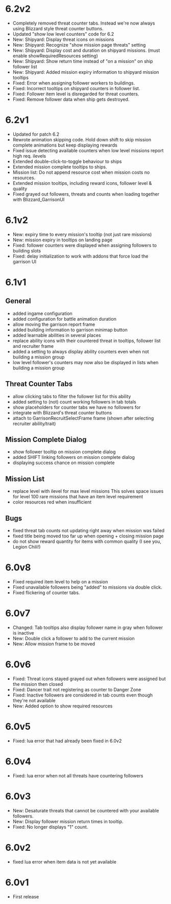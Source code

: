 # 6.2v2
- Completely removed threat counter tabs. Instead we're now always using Blizzard style threat counter buttons.
- Updated "show low level counters" code for 6.2
- New: Shipyard: Display threat icons on missions
- New: Shipyard: Recognize "show mission page threats" setting
- New: Shipyard: Display cost and duration on shipyard missions. (must enable showRequiredResources setting)
- New: Shipyard: Show return time instead of "on a mission" on ship follower list
- New: Shipyard: Added mission expiry information to shipyard mission tooltips
- Fixed: Error when assigning follower workers to buildings.
- Fixed: Incorrect tooltips on shipyard counters in follower list.
- Fixed: Follower item level is disregarded for threat counters.
- Fixed: Remove follower data when ship gets destroyed.

# 6.2v1
- Updated for patch 6.2
- Rewrote animation skipping code. Hold down shift to skip mission complete animations but keep displaying rewards
- Fixed issue detecting available counters when low level missions report high req. ilevels
- Extended double-click-to-toggle behaviour to ships
- Extended mission complete tooltips to ships.
- Mission list: Do not append resource cost when mission costs no resources.
- Extended mission tooltips, including reward icons, follower level & quality
- Fixed grayed out followers, threats and counts when loading together with Blizzard_GarrisonUI

# 6.1v2
- New: expiry time to every mission's tooltip (not just rare missions)
- New: mission expiry in tooltips on landing page
- Fixed: follower counters were displayed when assigning followers to building slots
- Fixed: delay initialization to work with addons that force load the garrison UI

# 6.1v1
## General
- added ingame configuration
- added configuration for battle animation duration
- allow moving the garrison report frame
- added building information to garrison minimap button
- added learnable abilities in several places
- replace ability icons with their countered threat in tooltips, follower list and recruiter frame
- added a setting to always display ability counters even when not building a mission group
- low level follower's counters may now also be displayed in lists when building a mission group

## Threat Counter Tabs
- allow clicking tabs to filter the follower list for this ability
- added setting to (not) count working followers in tab totals
- show placeholders for counter tabs we have no followers for
- integrate with Blizzard's threat counter buttons
- attach to GarrisonRecruitSelectFrame frame (shown after selecting recruiter ability/trait)

## Mission Complete Dialog
- show follower tooltip on mission complete dialog
- added SHIFT linking followers on mission complete dialog
- displaying success chance on mission complete

## Mission List
- replace level with ilevel for max level missions
  This solves space issues for level 100 rare missions that have an item level requirement
- color resources red when insufficient

## Bugs
- fixed threat tab counts not updating right away when mission was failed
- fixed title being moved too far up when opening + closing mission page
- do not show reward quantity for items with common quality (I see you, Legion Chili!)

# 6.0v8
- Fixed required item level to help on a mission
- Fixed unavailable followers being "added" to missions via double click.
- Fixed flickering of counter tabs.

# 6.0v7
- Changed: Tab tooltips also display follower name in gray when follower is inactive
- New: Double click a follower to add to the current mission
- New: Allow mission frame to be moved

# 6.0v6
- Fixed: Threat icons stayed grayed out when followers were assigned but the mission then closed
- Fixed: Dancer trait not registering as counter to Danger Zone
- Fixed: Inactive followers are considered in tab counts even though they're not available
- New: Added option to show required resources

# 6.0v5
- Fixed: lua error that had already been fixed in 6.0v2

# 6.0v4
- Fixed: lua error when not all threats have countering followers

# 6.0v3
- New: Desaturate threats that cannot be countered with your available followers.
- New: Display follower mission return times in tooltip.
- Fixed: No longer displays "1" count.

# 6.0v2
- fixed lua error when item data is not yet available

# 6.0v1
- First release
